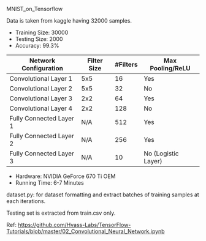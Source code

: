 MNIST_on_Tensorflow

Data is taken from kaggle having 32000 samples.

* Training Size: 30000
* Testing Size: 2000
* Accuracy: 99.3%

Network Configuration | Filter Size | #Filters | Max Pooling/ReLU
----------------------|-------------|----------|-----------------
Convolutional Layer 1 | 5x5 | 16 | Yes            
Convolutional Layer 2 | 5x5 | 32 | No            
Convolutional Layer 3 | 2x2 | 64 | Yes
Convolutional Layer 4 | 2x2 | 128 | No
Fully Connected Layer 1 | N/A | 512 | Yes
Fully Connected Layer 2 | N/A | 256 | Yes
Fully Connected Layer 3 | N/A | 10 | No (Logistic Layer)

* Hardware: NVIDIA GeForce 670 Ti OEM
* Running Time: 6-7 Minutes

dataset.py: for dataset formatting and extract batches of training samples at each iterations.

Testing set is extracted from train.csv only.

Ref: https://github.com/Hvass-Labs/TensorFlow-Tutorials/blob/master/02_Convolutional_Neural_Network.ipynb
